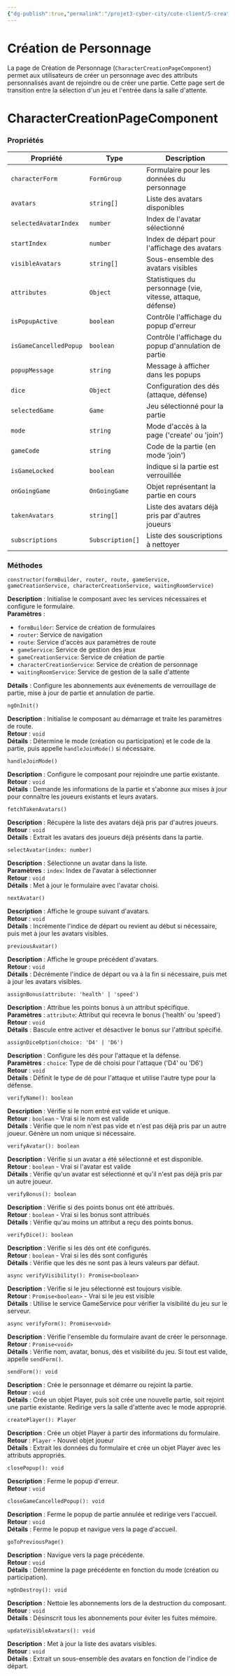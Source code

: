```yaml
---
{"dg-publish":true,"permalink":"/projet3-cyber-city/cote-client/5-creation-de-personnage/"}
---
```


# Création de Personnage

La page de Création de Personnage (`CharacterCreationPageComponent`) permet aux utilisateurs de créer un personnage avec des attributs personnalisés avant de rejoindre ou de créer une partie. Cette page sert de transition entre la sélection d'un jeu et l'entrée dans la salle d'attente.

# CharacterCreationPageComponent

### Propriétés

|Propriété|Type|Description|
|---|---|---|
|`characterForm`|`FormGroup`|Formulaire pour les données du personnage|
|`avatars`|`string[]`|Liste des avatars disponibles|
|`selectedAvatarIndex`|`number`|Index de l'avatar sélectionné|
|`startIndex`|`number`|Index de départ pour l'affichage des avatars|
|`visibleAvatars`|`string[]`|Sous-ensemble des avatars visibles|
|`attributes`|`Object`|Statistiques du personnage (vie, vitesse, attaque, défense)|
|`isPopupActive`|`boolean`|Contrôle l'affichage du popup d'erreur|
|`isGameCancelledPopup`|`boolean`|Contrôle l'affichage du popup d'annulation de partie|
|`popupMessage`|`string`|Message à afficher dans les popups|
|`dice`|`Object`|Configuration des dés (attaque, défense)|
|`selectedGame`|`Game`|Jeu sélectionné pour la partie|
|`mode`|`string`|Mode d'accès à la page ('create' ou 'join')|
|`gameCode`|`string`|Code de la partie (en mode 'join')|
|`isGameLocked`|`boolean`|Indique si la partie est verrouillée|
|`onGoingGame`|`OnGoingGame`|Objet représentant la partie en cours|
|`takenAvatars`|`string[]`|Liste des avatars déjà pris par d'autres joueurs|
|`subscriptions`|`Subscription[]`|Liste des souscriptions à nettoyer|
### Méthodes

 `constructor(formBuilder, router, route, gameService, gameCreationService, characterCreationService, waitingRoomService)`

**Description** : Initialise le composant avec les services nécessaires et configure le formulaire.  
**Paramètres** :

- `formBuilder`: Service de création de formulaires
- `router`: Service de navigation
- `route`: Service d'accès aux paramètres de route
- `gameService`: Service de gestion des jeux
- `gameCreationService`: Service de création de partie
- `characterCreationService`: Service de création de personnage
- `waitingRoomService`: Service de gestion de la salle d'attente

**Détails** : Configure les abonnements aux événements de verrouillage de partie, mise à jour de partie et annulation de partie.

 `ngOnInit()`

**Description** : Initialise le composant au démarrage et traite les paramètres de route.  
**Retour** : `void`  
**Détails** : Détermine le mode (création ou participation) et le code de la partie, puis appelle `handleJoinMode()` si nécessaire.

 `handleJoinMode()`

**Description** : Configure le composant pour rejoindre une partie existante.  
**Retour** : `void`  
**Détails** : Demande les informations de la partie et s'abonne aux mises à jour pour connaître les joueurs existants et leurs avatars.

 `fetchTakenAvatars()`

**Description** : Récupère la liste des avatars déjà pris par d'autres joueurs.  
**Retour** : `void`  
**Détails** : Extrait les avatars des joueurs déjà présents dans la partie.

 `selectAvatar(index: number)`

**Description** : Sélectionne un avatar dans la liste.  
**Paramètres** : `index`: Index de l'avatar à sélectionner  
**Retour** : `void`  
**Détails** : Met à jour le formulaire avec l'avatar choisi.

 `nextAvatar()`

**Description** : Affiche le groupe suivant d'avatars.  
**Retour** : `void`  
**Détails** : Incrémente l'indice de départ ou revient au début si nécessaire, puis met à jour les avatars visibles.

 `previousAvatar()`

**Description** : Affiche le groupe précédent d'avatars.  
**Retour** : `void`  
**Détails** : Décrémente l'indice de départ ou va à la fin si nécessaire, puis met à jour les avatars visibles.

 `assignBonus(attribute: 'health' | 'speed')`

**Description** : Attribue les points bonus à un attribut spécifique.  
**Paramètres** : `attribute`: Attribut qui recevra le bonus ('health' ou 'speed')  
**Retour** : `void`  
**Détails** : Bascule entre activer et désactiver le bonus sur l'attribut spécifié.

 `assignDiceOption(choice: 'D4' | 'D6')`

**Description** : Configure les dés pour l'attaque et la défense.  
**Paramètres** : `choice`: Type de dé choisi pour l'attaque ('D4' ou 'D6')  
**Retour** : `void`  
**Détails** : Définit le type de dé pour l'attaque et utilise l'autre type pour la défense.

`verifyName(): boolean`

**Description** : Vérifie si le nom entré est valide et unique.  
**Retour** : `boolean` - Vrai si le nom est valide  
**Détails** : Vérifie que le nom n'est pas vide et n'est pas déjà pris par un autre joueur. Génère un nom unique si nécessaire.

 `verifyAvatar(): boolean`

**Description** : Vérifie si un avatar a été sélectionné et est disponible.  
**Retour** : `boolean` - Vrai si l'avatar est valide  
**Détails** : Vérifie qu'un avatar est sélectionné et qu'il n'est pas déjà pris par un autre joueur.

 `verifyBonus(): boolean`

**Description** : Vérifie si des points bonus ont été attribués.  
**Retour** : `boolean` - Vrai si les bonus sont attribués  
**Détails** : Vérifie qu'au moins un attribut a reçu des points bonus.

`verifyDice(): boolean`

**Description** : Vérifie si les dés ont été configurés.  
**Retour** : `boolean` - Vrai si les dés sont configurés  
**Détails** : Vérifie que les dés ne sont pas à leurs valeurs par défaut.

 `async verifyVisibility(): Promise<boolean>`

**Description** : Vérifie si le jeu sélectionné est toujours visible.  
**Retour** : `Promise<boolean>` - Vrai si le jeu est visible  
**Détails** : Utilise le service GameService pour vérifier la visibilité du jeu sur le serveur.

 `async verifyForm(): Promise<void>`

**Description** : Vérifie l'ensemble du formulaire avant de créer le personnage.  
**Retour** : `Promise<void>`  
**Détails** : Vérifie nom, avatar, bonus, dés et visibilité du jeu. Si tout est valide, appelle `sendForm()`.

`sendForm(): void`

**Description** : Crée le personnage et démarre ou rejoint la partie.  
**Retour** : `void`  
**Détails** : Crée un objet Player, puis soit crée une nouvelle partie, soit rejoint une partie existante. Redirige vers la salle d'attente avec le mode approprié.

`createPlayer(): Player`

**Description** : Crée un objet Player à partir des informations du formulaire.  
**Retour** : `Player` - Nouvel objet joueur  
**Détails** : Extrait les données du formulaire et crée un objet Player avec les attributs appropriés.

`closePopup(): void`

**Description** : Ferme le popup d'erreur.  
**Retour** : `void`

 `closeGameCancelledPopup(): void`

**Description** : Ferme le popup de partie annulée et redirige vers l'accueil.  
**Retour** : `void`  
**Détails** : Ferme le popup et navigue vers la page d'accueil.

`goToPreviousPage()`

**Description** : Navigue vers la page précédente.  
**Retour** : `void`  
**Détails** : Détermine la page précédente en fonction du mode (création ou participation).

`ngOnDestroy(): void`

**Description** : Nettoie les abonnements lors de la destruction du composant.  
**Retour** : `void`  
**Détails** : Désinscrit tous les abonnements pour éviter les fuites mémoire.

`updateVisibleAvatars(): void`

**Description** : Met à jour la liste des avatars visibles.  
**Retour** : `void`  
**Détails** : Extrait un sous-ensemble des avatars en fonction de l'indice de départ.